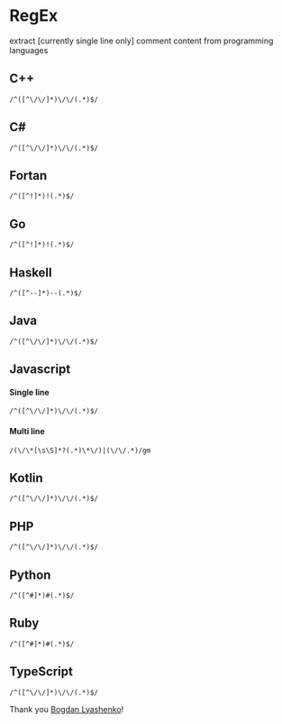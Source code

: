 # RegEx 
extract [currently single line only] comment content from programming languages

## C++
`/^([^\/\/]*)\/\/(.*)$/`

## C#
`/^([^\/\/]*)\/\/(.*)$/`

## Fortan
`/^([^!]*)!(.*)$/`

## Go
`/^([^!]*)!(.*)$/`

## Haskell
`/^([^--]*)--(.*)$/`

## Java
`/^([^\/\/]*)\/\/(.*)$/`

## Javascript
#### Single line
`/^([^\/\/]*)\/\/(.*)$/`
#### Multi line
`/(\/\*[\s\S]*?(.*)\*\/)|(\/\/.*)/gm`

## Kotlin
`/^([^\/\/]*)\/\/(.*)$/`

## PHP
`/^([^\/\/]*)\/\/(.*)$/`

## Python
`/^([^#]*)#(.*)$/`

## Ruby
`/^([^#]*)#(.*)$/`

## TypeScript
`/^([^\/\/]*)\/\/(.*)$/`


Thank you <a href="https://github.com/Bogdan-Lyashenko">Bogdan Lyashenko</a>!
